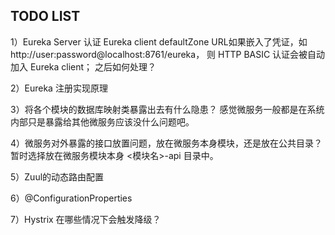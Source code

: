 ## TODO LIST

1）Eureka Server 认证
    Eureka client defaultZone URL如果嵌入了凭证，如 http://user:password@localhost:8761/eureka，
    则 HTTP BASIC 认证会被自动加入 Eureka client； 之后如何处理？
      
2）Eureka 注册实现原理

3）将各个模块的数据库映射类暴露出去有什么隐患？
感觉微服务一般都是在系统内部只是暴露给其他微服务应该没什么问题吧。
    
    
4）微服务对外暴露的接口放置问题，放在微服务本身模块，还是放在公共目录？  
    暂时选择放在微服务模块本身 <模块名>-api 目录中。
    
5）Zuul的动态路由配置

6）@ConfigurationProperties

7）Hystrix 在哪些情况下会触发降级？

